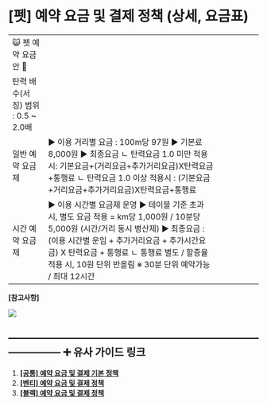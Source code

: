 # [펫] 예약 요금 및 결제 정책  (상세, 요금표)

|  |  |  |  |  |  |  |
| --- | --- | --- | --- | --- | --- | --- |
| 😺 펫 예약 요금안 🐶 | | | | | | |
| 탄력 배수(서징) 범위 : 0.5 ~ 2.0배 | | | | | | |
| 일반 예약 요금제 | ▶ 이용 거리별 요금 : 100m당 97원 ▶ 기본료 8,000원  ▶ 최종요금  ㄴ 탄력요금 1.0 미만 적용시: 기본요금+(거리요금+추가거리요금)X탄력요금+통행료 ㄴ 탄력요금 1.0 이상 적용시 : (기본요금+거리요금+추가거리요금)X탄력요금+통행료 | | | | | |
| 시간 예약 요금제 | ▶ 이용 시간별 요금제 운영 ▶ 테이블 기준 초과 시, 별도 요금 적용   = km당 1,000원 / 10분당 5,000원 (시간/거리 동시 병산제)  ▶ 최종요금 : (이용 시간별 운임 + 추가거리요금 + 추가시간요금) X 탄력요금 + 통행료 ㄴ 통행료 별도 / 할증율 적용 시, 10원 단위 반올림    ※ 30분 단위 예약가능 / 최대 12시간 | | | | | |

**[참고사항]**

![](https://kakaomobilitysupport.zendesk.com/hc/article_attachments/40307382602521)

**―****―****―****―****―****―****―****―****―****―****―****―****―****―****―****―****―****―****―****―****―****―****―****―****―****―****―****―****―** **➕ 유사 가이드 링크**
-----------------------------------------------------------------------------------------------------------------------------------------------------------------

1. **[[공통] 예약 요금 및 결제 기본 정책](https://kakaomobilitysupport.zendesk.com/hc/ko/articles/29561471117593--%EA%B3%B5%ED%86%B5-%EC%98%88%EC%95%BD-%EC%9A%94%EA%B8%88-%EB%B0%8F-%EA%B2%B0%EC%A0%9C-%EA%B8%B0%EB%B3%B8-%EC%A0%95%EC%B1%85)**
2. **[[벤티] 예약 요금 및 결제 정책](https://kakaomobilitysupport.zendesk.com/hc/ko/articles/29561560876057--%EB%B2%A4%ED%8B%B0-%EC%98%88%EC%95%BD-%EC%9A%94%EA%B8%88-%EB%B0%8F-%EA%B2%B0%EC%A0%9C-%EC%A0%95%EC%B1%85)**
3. **[[블랙] 예약 요금 및 결제 정책](https://kakaomobilitysupport.zendesk.com/hc/ko/articles/29561597284633--%EB%B8%94%EB%9E%99-%EC%98%88%EC%95%BD-%EC%9A%94%EA%B8%88-%EB%B0%8F-%EA%B2%B0%EC%A0%9C-%EC%A0%95%EC%B1%85)**